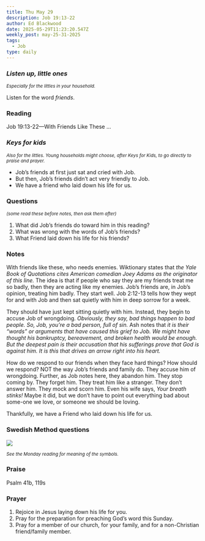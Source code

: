 ```yaml
---
title: Thu May 29
description: Job 19:13-22
author: Ed Blackwood
date: 2025-05-29T11:23:20.547Z
weekly_post: may-25-31-2025
tags:
  - Job
type: daily
---
```

### *Listen up, little ones*

<div><small><i>Especially for the littles in your household.</i></small></div>

Listen for the word *friends*.

### Reading

Job 19:13-22—With Friends Like These …

### *Keys for kids*

<div><small><i>Also for the littles. Young households might choose, after Keys for Kids, to go directly to praise and prayer.</i></small></div>

* Job’s friends at first just sat and cried with Job.
* But then, Job’s friends didn’t act very friendly to Job.
* We have a friend who laid down his life for us.

### Questions

<div><small><i>(some read these before notes, then ask them after)</i></small></div>

1. What did Job’s friends do toward him in this reading?
2. What was wrong with the words of Job’s friends?
3. What Friend laid down his life for his friends?

### Notes

With friends like these, who needs enemies. Wiktionary states that *the Yale Book of Quotations cites American comedian Joey Adams as the originator of this line.* The idea is that if people who say they are my friends treat me so badly, then they are acting like my enemies. Job’s friends are, in Job’s opinion, treating him badly. They start well. Job 2:12-13 tells how they wept for and with Job and then sat quietly with him in deep sorrow for a week.

They should have just kept sitting quietly with him. Instead, they begin to accuse Job of wrongdoing. *Obviously, they say, bad things happen to bad people. So, Job, you’re a bad person, full of sin.* Ash notes that *it is their “words” or arguments that have caused this grief to Job. We might have thought his bankruptcy, bereavement, and broken health would be enough. But the deepest pain is their accusation that his sufferings prove that God is against him. It is this that drives an arrow right into his heart.*

How do we respond to our friends when they face hard things? How should we respond? NOT the way Job’s friends and family do. They accuse him of wrongdoing. Further, as Job notes here, they abandon him. They stop coming by. They forget him. They treat him like a stranger. They don’t answer him. They mock and scorn him. Even his wife says, *Your breath stinks!* Maybe it did, but we don’t have to point out everything bad about some-one we love, or someone we should be loving.

Thankfully, we have a Friend who laid down his life for us.

### Swedish Method questions

![](/static/img/family_worship_study_ed-swedish_questions.png)

<div><small><i>See the Monday reading for meaning of the symbols.</i></small></div>

### Praise

Psalm 41b, 119s

### Prayer

1. Rejoice in Jesus laying down his life for you.
2. Pray for the preparation for preaching God’s word this Sunday.
3. Pray for a member of our church, for your family, and for a non-Christian friend/family member.